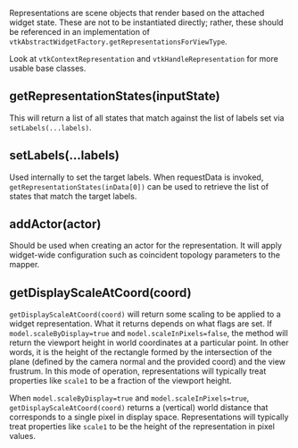 Representations are scene objects that render based on the attached widget
state. These are not to be instantiated directly; rather, these should be
referenced in an implementation of
`vtkAbstractWidgetFactory.getRepresentationsForViewType`.


Look at `vtkContextRepresentation` and `vtkHandleRepresentation` for more usable
base classes.

## getRepresentationStates(inputState)

This will return a list of all states that match against the list of labels set
via `setLabels(...labels)`.

## setLabels(...labels)

Used internally to set the target labels. When requestData is invoked,
`getRepresentationStates(inData[0])` can be used to retrieve the list of states
that match the target labels.

## addActor(actor)

Should be used when creating an actor for the representation. It will apply widget-wide configuration such as coincident topology parameters to the mapper.

## getDisplayScaleAtCoord(coord)

`getDisplayScaleAtCoord(coord)` will return some scaling to be applied to a
widget representation. What it returns depends on what flags are set. If
`model.scaleByDisplay=true` and `model.scaleInPixels=false`, the method will
return the viewport height in world coordinates at a particular point. In other
words, it is the height of the rectangle formed by the intersection of the
plane (defined by the camera normal and the provided coord) and the view
frustrum. In this mode of operation, representations will typically treat
properties like `scale1` to be a fraction of the viewport height.

When `model.scaleByDisplay=true` and `model.scaleInPixels=true`,
`getDisplayScaleAtCoord(coord)` returns a (vertical) world distance that
corresponds to a single pixel in display space. Representations will typically
treat properties like `scale1` to be the height of the representation in pixel
values.
